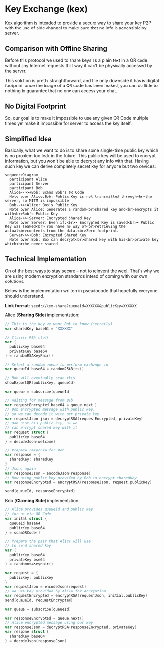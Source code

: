 # Key Exchange (kex)

Kex algorithm is intended to provide a secure way to share your key P2P
with the use of side channel to make sure that no info is accessible by server.

## Comparison with Offline Sharing

Before this protocol we used to share keys as a plain text in a QR code 
without any Internet requests that way it can't be physically accessed by the
server.

This solution is pretty straightforward, and the only downside it has
is digital footprint: once the image of a QR code has been leaked, you can do
little to nothing to guarantee that no one can access your chat.

## No Digital Footprint

So, our goal is to make it impossible to use any given QR Code multiple times
yet make it impossible for server to access the key itself.

## Simplified Idea

Basically, what we want to do is to share some single-time public key which
is no problem too leak in the future. This public key will be used to encrypt
information, but you won't be able to decrypt any info with that. Having such
key we can derive completely secret key for anyone but two devices:

```mermaid
sequenceDiagram
  participant Alice
  participant Server
  participant Bob
  Alice-->>+Bob: Scans Bob's QR Code
  Note over Alice,Bob: Public Key is not transmitted through<br>the server, so MITM is impossible
  Bob-->>+Alice: Bob's Public Key
  Note over Alice: Generates a random<br>shared key and<br>encrypts it with<br>Bob's Public Key
  Alice->>+Server: Encrypted Shared Key
  Note over Server: Even if:<br>• Encrypted Key is saved<br>• Public Key was leaked<br> You have no way of<br>retrieving the actual<br>contents from the data.<br>Zero footprint.
  Server->>+Bob: Encrypted Shared Key
  Note over Bob: Bob can decrypt<br>shared key with his<br>private key which<br>he never shared
```

## Technical Implementation

On of the best ways to stay secure – not to reinvent the weel. That's why we are
using modern encryption standards intead of coming with our own solutions.

Below is the implementation written in pseudocode that hopefully everyone should
understand.

**Link format**: `seed://kex-share?queueId=XXXXXX&publicKey=XXXXXX`

Alice (**Sharing Side**) implementation:

```go
// This is the key we want Bob to know (secretly)
var sharedKey base64 = "XXXXXX"

// Classic RSA stuff
var (
  publicKey base64
  privateKey base64
) = randomRSAKeyPair()

// Select a random queue to perform exchange in
var queueId base64 = random256Bits()

// Bob will eventually scan this
showExportQR(publicKey, queueId)

var queue = subscribe(queueId)

// Waiting for message from Bob
var requestEncrypted base64 = queue.next()
// Bob encrypted message with public key,
// so we can decode it with our private key
var requestJson json = decryptRSA(requestEncrypted, privateKey)
// Bob sent his public key, so we
// can encrypt shared key with it
var request struct {
  publicKey base64
} = decodeJson(welcome)

// Prepare response for Bob
var response = {
  sharedKey: sharedKey
}
// Json, again
var responseJson = encodeJson(response)
// Now using public key provided by Bob to encrypt sharedKey
var responseEncrypted = encryptRSA(responseJson, request.publicKey)

send(queueId, responseEncrypted)
```

Bob (**Claiming Side**) implementation:

```go
// Alice provides queueId and public key 
// for us via QR Code
var inital struct {
  queueId base64
  publicKey base64
} = scanQRCode()

// Prepare the pair that Alice will use
// to send shared key
var (
  publicKey base64
  privateKey bse64
) = randomRSAKeyPair()

var request = {
  publicKey: publicKey
}
var requestJson = encodeJson(request)
// We use key provided by Alice for encryption
var requestEncrypted = encryptRSA(requestJson, initial.publicKey)
send(queueId, requestEncrypted)

var queue = subscribe(queueId)

var responseEncrypted = queue.next()
// Alice encrypted message using our key
var responseJson = decryptRSA(responseEncrypted, privateKey)
var respone struct {
  sharedKey base64
} = decodeJson(responseJson)
```

